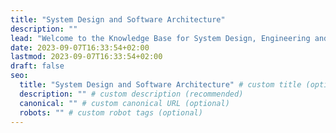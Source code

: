 ```yaml
---
title: "System Design and Software Architecture"
description: ""
lead: "Welcome to the Knowledge Base for System Design, Engineering and Architecture!"
date: 2023-09-07T16:33:54+02:00
lastmod: 2023-09-07T16:33:54+02:00
draft: false
seo:
  title: "System Design and Software Architecture" # custom title (optional)
  description: "" # custom description (recommended)
  canonical: "" # custom canonical URL (optional)
  robots: "" # custom robot tags (optional)
---
```


